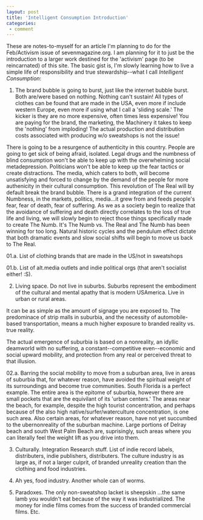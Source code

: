 ```yaml
---
layout: post
title: 'Intelligent Consumption Introduction'
categories:
 - comment
---
```


These are notes-to-myself for an article I'm planning to do for the Feb/Activism issue of sevenmagazine.org. I am planning for it to just be the introduction to a larger work destined for the 'activism' page (to be reincarnated) of this site. The basic gist is, I'm slowly learning how to live a simple life of responsibility and true stewardship--what I call <em>Intelligent Consumption</em>:

01. The brand bubble is going to burst, just like the internet bubble burst. Both are/were based on nothing. Nothing can't sustain! All types of clothes can be found that are made in the USA, even more if include western Europe, even more if using what I call a 'sliding scale.' The kicker is they are no more expensive, often times less expensive! You are paying for the brand, the marketing, the Machinery it takes to keep the 'nothing' from imploding! The actual production and distribution costs associated with producing w/o sweatshops is not the issue!


 
There is going to be a resurgence of authenticity in this country. People are going to get sick of being afraid, isolated. Legal drugs and the numbness of blind consumption won't be able to keep up with the overwhelming social metadepression. Politicians won't be able to keep up the fear tactics or create distractions. The media, which caters to both, will become unsatisfying and forced to change by the demand of the people for more authenicity in their cultural consumption. This revolution of The Real will by default break the brand bubble. There is a grand integration of the current Numbness, in the markets, politics, media...it grew from and feeds people's fear, fear of death, fear of suffering. As we as a society begin to realize that the avoidance of suffering and death directly correlates to the loss of true life and living, we will slowly begin to reject those things specifically made to create The Numb. It's The Numb vs. The Real and The Numb has been winning for too long. Natural historic cycles and the pendulum effect dictate that both dramatic events and slow social shifts will begin to move us back to The Real.



01.a. List of clothing brands that are made in the US/not in sweatshops



01.b. List of alt.media outlets and indie political orgs (that aren't socialist either! :S).



02. Living space. Do not live in suburbs. Suburbs represent the embodiment of the cultural and mental apathy that is modern USAmerica. Live in urban or rural areas. 



It can be as simple as the amount of signage you are exposed to. The predominace of strip malls in suburbia, and the necessity of automobile-based transportation, means a much higher exposure to branded reality vs. true reality.



The actual emergence of suburbia is based on a nonreality, an idyllic deamworld with no suffering, a constant--competitive even--economic and social upward mobility, and protection from any real or perceived threat to that illusion.



02.a. Barring the social mobility to move from a suburban area, live in areas of suburbia that, for whatever reason, have avoided the spiritual weight of its surroundings and become true communities. South Florida is a perfect example. The entire area is the epitome of suburbia, however there are small pockets that are the equivilant of its 'urban centers.' The areas near the beach, for example, despite the high tourist concentration, and perhaps because of the also high native/surfer/waterculture concentration, is one such area. Also certain areas, for whatever reason, have not yet succumbed to the ubernonreality of the suburban machine. Large portions of Delray beach and south West Palm Beach are, suprisingly, such areas where you can literally feel the weight lift as you drive into them.



03. Culturally. Integration Research stuff. List of indie record labels, distributers, indie publishers, distributers. The culture industry is as large as, if not a larger culprit, of branded unreality creation than the clothing and food industries.



04. Ah yes, food industry. Another whole can of worms.



05. Paradoxes. The only non-sweatshop lacket is sheepskin ...the same lamb you wouldn't eat because of the way it was industrialized. The money for indie films comes from the success of branded commercial films. Etc.
